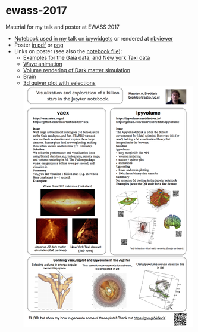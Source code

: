 # ewass-2017
Material for my talk and poster at EWASS 2017
* [Notebook used in my talk on ipywidgets](https://github.com/maartenbreddels/ewass-2017/blob/master/ipywidgets_demo.ipynb) or rendered at [nbviewer](http://nbviewer.jupyter.org/github/maartenbreddels/ewass-2017/blob/master/ipywidgets_demo.ipynb)
* Poster [in pdf](https://github.com/maartenbreddels/ewass-2017/blob/master/poster-billion-stars.pdf) or [png](https://github.com/maartenbreddels/ewass-2017/blob/master/poster-billion-stars.png)
* Links on poster (see also the [notebook file](https://github.com/maartenbreddels/ewass-2017/blob/master/poster.ipynb)):
  * [Examples for the Gaia data, and New york Taxi data](http://vaex.astro.rug.nl/latest/datasets.html)
  * [Wave animation](//ipyvolume.readthedocs.io/en/latest/animation.html)
  * [Volume rendering of Dark matter simulation](//ipyvolume.readthedocs.io/en/latest/vr.html)
  * [Brain](https://www.astro.rug.nl/~breddels/ipyvolume/brain_flat/)
  * [3d quiver plot with selections](ipyvolume.readthedocs.io/en/latest/bokeh.html)   ![png](https://github.com/maartenbreddels/ewass-2017/blob/master/poster-billion-stars.png)
   
   
